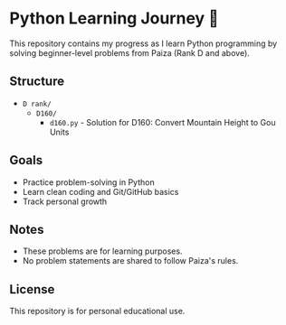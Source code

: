 # Python Learning Journey 🐍

This repository contains my progress as I learn Python programming by solving beginner-level problems from Paiza (Rank D and above).

## Structure

- `D rank/`
  - `D160/`
    - `d160.py` - Solution for D160: Convert Mountain Height to Gou Units

## Goals

- Practice problem-solving in Python
- Learn clean coding and Git/GitHub basics
- Track personal growth

## Notes

- These problems are for learning purposes.
- No problem statements are shared to follow Paiza's rules.

## License

This repository is for personal educational use.
